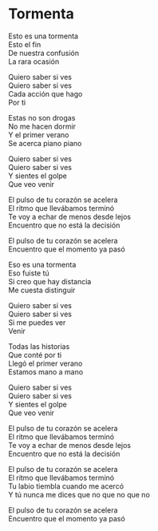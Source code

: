 # Tormenta  

Esto es una tormenta  
Esto el fin  
De nuestra confusión  
La rara ocasión  

Quiero saber si ves  
Quiero saber si ves  
Cada acción que hago  
Por ti  

Estas no son drogas  
No me hacen dormir  
Y el primer verano  
Se acerca piano piano  

Quiero saber si ves  
Quiero saber si ves  
Y sientes el golpe  
Que veo venir  

El pulso de tu corazón se acelera  
El ritmo que llevábamos terminó  
Te voy a echar de menos desde lejos  
Encuentro que no está la decisión  

El pulso de tu corazón se acelera  
Encuentro que el momento ya pasó  

Eso es una tormenta  
Eso fuiste tú  
Si creo que hay distancia  
Me cuesta distinguir  

Quiero saber si ves  
Quiero saber si ves  
Si me puedes ver  
Venir  

Todas las historias  
Que conté por ti  
Llegó el primer verano  
Estamos mano a mano  

Quiero saber si ves  
Quiero saber si ves  
Y sientes el golpe  
Que veo venir  

El pulso de tu corazón se acelera  
El ritmo que llevábamos terminó  
Te voy a echar de menos desde lejos  
Encuentro que no está la decisión  

El pulso de tu corazón se acelera  
El ritmo que llevábamos terminó  
Tu labio tiembla cuando me acercó  
Y tú nunca me dices que no que no que no  

El pulso de tu corazón se acelera  
Encuentro que el momento ya pasó  
